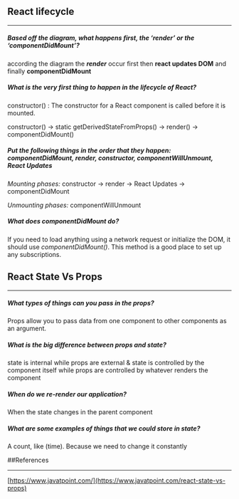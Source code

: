 ## React lifecycle
______

#####  Based off the diagram, what happens first, the ‘render’ or the ‘componentDidMount’?

according the diagram the **_render_** occur first then **react updates DOM** and finally **componentDidMount**

##### What is the very first thing to happen in the lifecycle of React?
constructor() : The constructor for a React component is called before it is mounted.

constructor() -> static getDerivedStateFromProps() -> render() -> componentDidMount()


##### Put the following things in the order that they happen: componentDidMount, render, constructor, componentWillUnmount, React Updates

_Mounting phases:_
constructor -> render -> React Updates -> componentDidMount

_Unmounting phases:_
componentWillUnmount


##### What does componentDidMount do?
If you need to load anything using a network request or initialize the DOM, it should use _componentDidMount()_. This method is a good place to set up any subscriptions.

## React State Vs Props
______

##### What types of things can you pass in the props?
Props allow you to pass data from one component to other components as an argument.

##### What is the big difference between props and state?
state is internal while props are external & state is  controlled by the component itself while props are  controlled by whatever renders the component

##### When do we re-render our application?

When the state changes in the parent component 

##### What are some examples of things that we could store in state?

A count, like (time). Because we need to change it constantly

##References
_______

[https://www.javatpoint.com/](https://www.javatpoint.com/react-state-vs-props)